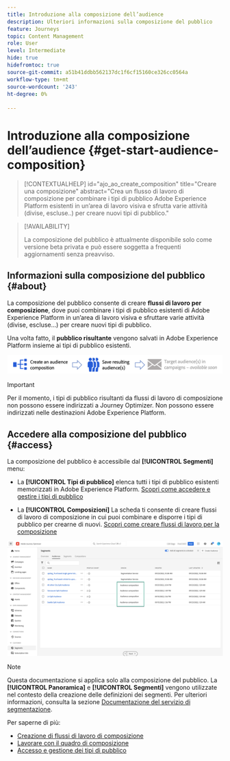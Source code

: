 ```yaml
---
title: Introduzione alla composizione dell’audience
description: Ulteriori informazioni sulla composizione del pubblico
feature: Journeys
topic: Content Management
role: User
level: Intermediate
hide: true
hidefromtoc: true
source-git-commit: a51b41ddbb562137dc1f6cf15160ce326cc0564a
workflow-type: tm+mt
source-wordcount: '243'
ht-degree: 0%

---
```


# Introduzione alla composizione dell’audience {#get-start-audience-composition}

>[!CONTEXTUALHELP]
>id="ajo_ao_create_composition"
>title="Creare una composizione"
>abstract="Crea un flusso di lavoro di composizione per combinare i tipi di pubblico Adobe Experience Platform esistenti in un’area di lavoro visiva e sfrutta varie attività (divise, escluse..) per creare nuovi tipi di pubblico."

>[!AVAILABILITY]
>
>La composizione del pubblico è attualmente disponibile solo come versione beta privata e può essere soggetta a frequenti aggiornamenti senza preavviso.

## Informazioni sulla composizione del pubblico {#about}

La composizione del pubblico consente di creare **flussi di lavoro per composizione**, dove puoi combinare i tipi di pubblico esistenti di Adobe Experience Platform in un’area di lavoro visiva e sfruttare varie attività (divise, escluse...) per creare nuovi tipi di pubblico.

Una volta fatto, il **pubblico risultante** vengono salvati in Adobe Experience Platform insieme ai tipi di pubblico esistenti.<!--, and can be **leveraged in campaigns** to target customers.-->

![](assets/audiences-process.png)

>[!IMPORTANT]
>
>Per il momento, i tipi di pubblico risultanti da flussi di lavoro di composizione non possono essere indirizzati a Journey Optimizer. Non possono essere indirizzati nelle destinazioni Adobe Experience Platform.

## Accedere alla composizione del pubblico {#access}

La composizione del pubblico è accessibile dal **[!UICONTROL Segmenti]** menu:

* La **[!UICONTROL Tipi di pubblico]** elenca tutti i tipi di pubblico esistenti memorizzati in Adobe Experience Platform. [Scopri come accedere e gestire i tipi di pubblico](access-audiences.md)

* La **[!UICONTROL Composizioni]** La scheda ti consente di creare flussi di lavoro di composizione in cui puoi combinare e disporre i tipi di pubblico per crearne di nuovi. [Scopri come creare flussi di lavoro per la composizione](create-compositions.md)

![](assets/audiences-list.png)

>[!NOTE]
>
>Questa documentazione si applica solo alla composizione del pubblico. La **[!UICONTROL Panoramica]** e **[!UICONTROL Segmenti]** vengono utilizzate nel contesto della creazione delle definizioni dei segmenti. Per ulteriori informazioni, consulta la sezione [Documentazione del servizio di segmentazione](https://experienceleague.adobe.com/docs/experience-platform/segmentation/ui/overview.html).

Per saperne di più:

* [Creazione di flussi di lavoro di composizione](create-compositions.md)
* [Lavorare con il quadro di composizione](composition-canvas.md)
* [Accesso e gestione dei tipi di pubblico](access-audiences.md)
